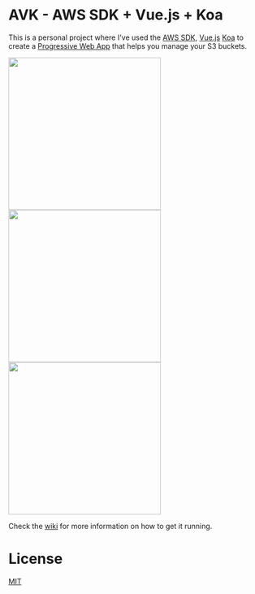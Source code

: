 AVK - AWS SDK + Vue.js + Koa
============================

This is a personal project where I've used the [AWS SDK][aws-sdk-url], [Vue.js][vue-js-url] [Koa][koa-url] to create a [Progressive Web App][pwa-url] that helps you manage your S3 buckets.

<img src="http://dptole-misc.s3.amazonaws.com/images/avk/pwa-install-2.png" width="300">

<img src="http://dptole-misc.s3.amazonaws.com/images/avk/pwa-install-4.png" width="300">

<img src="http://dptole-misc.s3.amazonaws.com/images/avk/pwa-homepage.png" width="300">

Check the [wiki][wiki-url] for more information on how to get it running.

License
=======

[MIT][LICENSE]

[pwa-url]: https://developers.google.com/web/progressive-web-apps/
[aws-sdk-url]: http://docs.aws.amazon.com/AWSJavaScriptSDK/latest/AWS/S3.html
[koa-url]: http://koajs.com/
[vue-js-url]: https://vuejs.org/
[wiki-url]: https://github.com/dptole/aws-vue-koa/wiki
[LICENSE]: LICENSE
